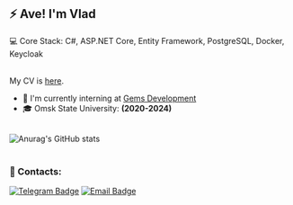 ## ⚡ Ave! I'm Vlad

💻 Core Stack: C#, ASP.NET Core, Entity Framework, PostgreSQL, Docker, Keycloak
<br></br>

My CV is [here](https://www.notion.so/CV-b05dea176e814654860deb869157298f).

* 💼 I'm currently interning at [Gems Development](https://gemsdev.ru/?ysclid=loymflxubj496069174)
* 🎓 Omsk State University: **(2020-2024)**
<br></br>

![Anurag's GitHub stats](https://github-readme-stats.vercel.app/api?username=d21eagle&show_icons=true&theme=tokyonight)
<br></br>

### 📱 Contacts:
[![Telegram Badge](https://img.shields.io/badge/-Telegram-0088cc?style=flat&logo=Telegram&logoColor=white&color=9cf)](https://t.me/done_eagle)
[![Email Badge](https://img.shields.io/badge/-Email-0088cc?style=flat&logo=Gmail&logoColor=white&color=red)](mailto:vlad180317@gmail.com)
